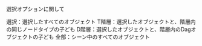 選択オプションに関して

選択：選択したすべてのオブジェクト
T階層：選択したオブジェクトと、階層内の同じノードタイプの子ども
D階層：選択したオブジェクトと、階層内のDagオブジェクトの子ども
全部：シーン中のすべてのオブジェクト
